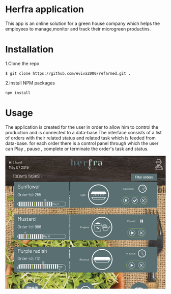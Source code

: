 # Herfra application
This app is an online solution for a green house company which helps the employees to manage,monitor and track their microgreen productins.
# Installation
1.Clone the repo
```
$ git clone https://github.com/eviva2000/refarmed.git .
```
2.Install NPM packages
```
npm install
```
# Usage
The application is created for the user in order to allow him to control the production and is connected to a data-base.The interface consists of a list of orders with their related status and related task which is feeded from data-base.
for each order there is a control panel through which the user can Play , pause , complete or terminate the order's task and status.

![Alt Text](UI1.png)

